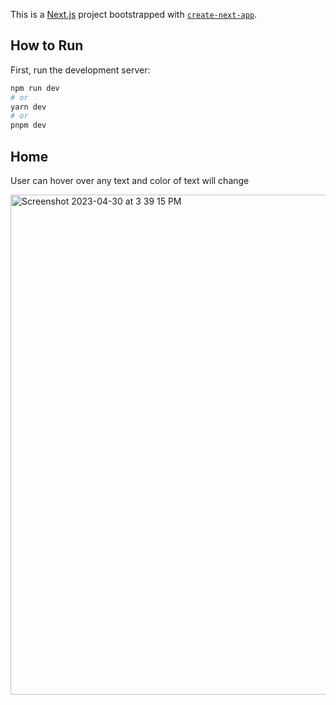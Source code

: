This is a [Next.js](https://nextjs.org/) project bootstrapped with [`create-next-app`](https://github.com/vercel/next.js/tree/canary/packages/create-next-app).

## How to Run 

First, run the development server:

```bash
npm run dev
# or
yarn dev
# or
pnpm dev
```
## Home

User can hover over any text and color of text will change 

<img width="800" alt="Screenshot 2023-04-30 at 3 39 15 PM" src="https://user-images.githubusercontent.com/75393933/235373048-00dd0e6c-4978-49bd-88e9-9c62e91ff9c7.png">
